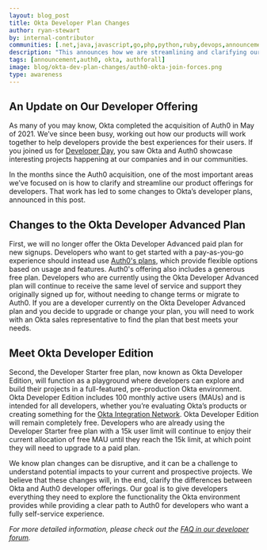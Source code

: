 ```yaml
---
layout: blog_post
title: Okta Developer Plan Changes
author: ryan-stewart 
by: internal-contributor
communities: [.net,java,javascript,go,php,python,ruby,devops,announcement]
description: "This announces how we are streamlining and clarifying our developer product offering in light of the Auth0 acquisition. We are sunsetting Okta's Developer Advanced plan, and providing Auth0 plans for developers seeking a fully self-service experience."
tags: [announcement,auth0, okta, authforall]
image: blog/okta-dev-plan-changes/auth0-okta-join-forces.png
type: awareness
---
```


## An Update on Our Developer Offering

As many of you may know, Okta completed the acquisition of Auth0 in May of 2021. We’ve since been busy, working out how our products will work together to help developers provide the best experiences for their users. If you joined us for [Developer Day](https://www.youtube.com/playlist?list=PLshTZo9V1-aHrVURzggebSWeltPQ4KCex), you saw Okta and Auth0 showcase interesting projects happening at our companies and in our communities. 

In the months since the Auth0 acquisition, one of the most important areas we’ve focused on is how to clarify and streamline our product offerings for developers. That work has led to some changes to Okta’s developer plans, announced in this post. 

## Changes to the Okta Developer Advanced Plan

First, we will no longer offer the Okta Developer Advanced paid plan for new signups.  Developers who want to get started with a pay-as-you-go experience should instead use [Auth0's plans](https://auth0.com/pricing), which provide flexible options based on usage and features. Auth0's offering also includes a generous free plan. Developers who are currently using the Okta Developer Advanced plan will continue to receive the same level of service and support they originally signed up for, without needing to change terms or migrate to Auth0. If you are a developer currently on the Okta Developer Advanced plan and you decide to upgrade or change your plan, you will need to work with an Okta sales representative to find the plan that best meets your needs.

## Meet Okta Developer Edition 

Second, the Developer Starter free plan, now known as Okta Developer Edition, will function as a playground where developers can explore and build their projects in a full-featured, pre-production Okta environment. Okta Developer Edition includes 100 monthly active users (MAUs) and is intended for all developers, whether you’re evaluating Okta’s products or creating something for the [Okta Integration Network](https://www.okta.com/okta-integration-network/). Okta Developer Edition will remain completely free. Developers who are already using the Developer Starter free plan with a 15k user limit will continue to enjoy their current allocation of free MAU until they reach the 15k limit, at which point they will need to upgrade to a paid plan.  

We know plan changes can be disruptive, and it can be a challenge to understand potential impacts to your current and prospective projects. We believe that these changes will, in the end, clarify the differences between Okta and Auth0 developer offerings. Our goal is to give developers everything they need to explore the functionality the Okta environment provides while providing a clear path to Auth0 for developers who want a fully self-service experience.

*For more detailed information, please check out the [FAQ in our developer forum](https://docs.google.com/document/d/132J5L-uMStZK-DQjLTbsP4MZPGaqs_u5kX9cQmJN7Ws/edit?usp=sharing).*


